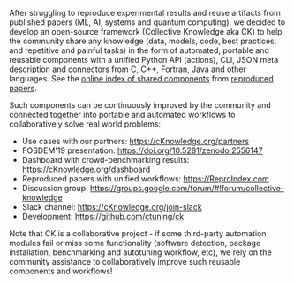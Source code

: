 After struggling to reproduce experimental results and reuse artifacts 
from published papers (ML, AI, systems and quantum computing), 
we decided to develop an open-source framework (Collective Knowledge aka CK)
to help the community share any knowledge (data, models, code,  best practices, 
and repetitive and painful tasks) in the form of automated, portable and reusable 
components with a unified Python API (actions), CLI, JSON meta description 
and connectors from C, C++, Fortran, Java and other languages.
See the [online index of shared components](https://ReproIndex.com/components)
from [reproduced papers](https://ReproIndex.com/papers).

Such components can be continuously improved by the community and connected together 
into portable and automated workflows to collaboratively solve real world problems: 

* Use cases with our partners: https://cKnowledge.org/partners
* FOSDEM'19 presentation: https://doi.org/10.5281/zenodo.2556147
* Dashboard with crowd-benchmarking results: https://cKnowledge.org/dashboard
* Reproduced papers with unified workflows: https://ReproIndex.com
* Discussion group: https://groups.google.com/forum/#!forum/collective-knowledge
* Slack channel: https://cKnowledge.org/join-slack
* Development: https://github.com/ctuning/ck

Note that CK is a collaborative project - if some third-party automation modules fail
or miss some functionality (software detection, package installation, benchmarking 
and autotuning workflow, etc), we rely on the community assistance to collaboratively 
improve such reusable components and workflows! 
